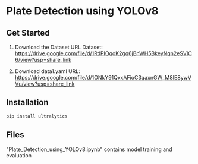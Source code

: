 # Plate Detection using YOLOv8

## Get Started
1. Download the Dataset
URL Dataset: https://drive.google.com/file/d/1RdPIOqoK2gq6jBnWH5BkeyNqn2eSVIC6/view?usp=share_link

2. Download data1.yaml
URL: https://drive.google.com/file/d/1ONkY91QxxAFioC3qaxnGW_M8IE8ywVVu/view?usp=share_link

## Installation
```bash
pip install ultralytics
```

## Files
"Plate_Detection_using_YOLOv8.ipynb" contains model training and evaluation
